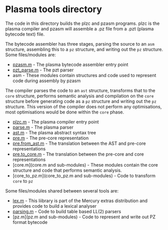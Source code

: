 # Plasma tools directory

The code in this directory builds the plzc and pzasm programs.  plzc
is the plasma compiler and pzasm will assemble a .pz file from a .pzt
(plasma bytecode text) file.

The bytecode assembler has three stages, parsing the source to an `asm`
structure, assembling this to a `pz` structure, and writing out the `pz`
structure.  Some files/modules are:

* [pzasm.m](pzasm.m) - The plasma bytecode assembler entry point
* [pzt\_parse.m](pzt\_parse.m) - The pzt parser
* asm - These modules contain structures and code used to represent code
        during assembly by pzasm

The compiler parses the code to an `ast` structure, transforms that to the
`core` structure, performs semantic analysis and compilation on the `core`
structure before generating code as a `pz` structure and writing out the
`pz` structure.  This version of the compiler does not perform any
optimisations, most optimisations would be done within the `core` phase.

* [plzc.m](plzc.m) - The plasma compiler entry point
* [parse.m](parse.m) - The plasma parser
* [ast.m](ast.m) - The plasma abstract syntax tree
* [pre.m](pre.m) - The pre-core representation
* [pre.from\_ast.m](pre.from\_ast.m) - The translation between the AST and
                                       pre-core representations
* [pre.to\_core.m](pre.to\_core.m) - The translation between the pre-core
                                     and core representations
* [core.m](core.m and sub-modules) - These modules contain the core
                                     structure and code that performs
                                     semantic analysis.
* [core\_to\_pz.m](core\_to\_pz.m and sub-modules) -
  Code to transform `core` to `pz`

Some files/modules shared between several tools are:

* [lex.m](lex.m) -
  This liibrary is part of the Mercury extras distribution and
  provides code to build a lexical analyser
* [parsing.m](parsing.m) - Code to build table based LL(2) parsers
* [pz.m](pz.m and sub-modules) - Code to represent and write out PZ format
  bytecode

